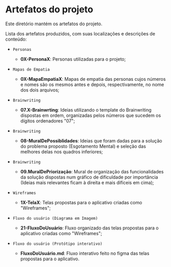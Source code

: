 # Artefatos do projeto

Este diretório mantém os artefatos do projeto. 


Lista dos artefatos produzidos, com suas localizações e descrições de conteúdo:

* `Personas`
	* **0X-PersonaX**: Personas utilizadas para o projeto;

* `Mapas de Empatia`
	* **0X-MapaEmpatiaX**: Mapas de empatia das personas cujos números e nomes são os mesmos antes e depois, respectivamente, no nome dos dois arquivos;

* `Brainwriting`
	* **07.X-Brainwrting**: Ideias utilizando o template do Brainwriting dispostas em ordem, organizadas pelos números que sucedem os dígitos ordenadores "07";

* `Brainwriting`
	* **08-MuralDePossiblidades**: Ideias que foram dadas para a solução do problema proposto (Esgotamento Mental) e seleção das melhores delas nos quadros inferiores;

* `Brainwriting`
	* **09.MuralDePriorização**: Mural de organização das funcionalidades da solução dispostas num gráfico de dificuldade por importância (Ideias mais relevantes ficam à direita e mais difíceis em cima);

* `Wireframes`
	* **1X-TelaX**: Telas propostas para o aplicativo criadas como "Wireframes";

* `Fluxo do usuário (Diagrama em Imagem)`
	* **21-FluxoDoUsuário**: Fluxo organizado das telas propostas para o aplicativo criadas como "Wireframes";

* `Fluxo do usuário (Protótipo interativo)`
	* **FluxoDoUsuário.md**: Fluxo interativo feito no figma das telas propostas para o aplicativo.
